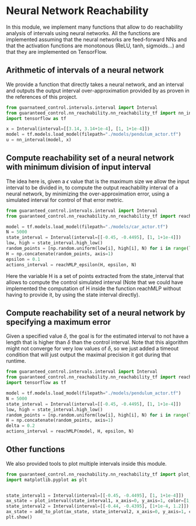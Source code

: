 # Neural Network Reachability

In this module, we implement many functions that allow to do reachability analysis of intervals using neural networks. All the functions are implemented assuming that the neural networks are feed-forward NNs and that the activation functions are monotonous (ReLU, tanh, sigmoids...) and that they are implemented on TensorFlow.

## Arithmetic of intervals of a neural network

We provide a function that directly takes a neural network, and an interval and outputs the output interval over-approximation provided by as proven in the references of this project.

```python
from guarnateed_control.intervals.interval import Interval
from guaranteed_control.nn_reachability.nn_reachability_tf import nn_interval
import tensorflow as tf

x = Interval(interval=[[3.14, 3.14+1e-4], [1, 1+1e-4]])
model = tf.models.load_model(filepath="./models/pendulum_actor.tf")
u = nn_interval(model, x)
```

## Compute reachability set of a neural network with minimum division of input interval

The idea here is, given a $\epsilon$ value that is the maximum size we allow the input interval to be divided in, to compute the output reachability interval of a neural network, by minimizing the over-approximation error, using a simulated interval for control of that error metric.

```python
from guaranteed_control.intervals.interval import Interval
from guaranteed_control.nn_reachability.nn_reachability_tf import reachMLP_epsilon

model = tf.models.load_model(filepath="./models/car_actor.tf")
N = 5000
state_interval = Interval(interval=[[-0.45, -0.4495], [1, 1+1e-4]])
low, high = state_interval.high_low()
random_points = [np.random.uniform(low[i], high[i], N) for i in range(len(high))]
H = np.concatenate(random_points, axis=1)
epsilon = 0.1
actions_interval = reachMLP_epsilon(H, epsilon, N)
```

Here the variable H is a set of points extracted from the state_interval that allows to compute the control simulated interval (Note that we could have implemented the computation of H inside the function reachMLP without having to provide it, by using the state interval directly).

## Compute reachability set of a neural network by specifying a maximum error

Given a specified value $\delta$, the goal is for the estimated interval to not have a length that is higher than $\delta$ than the control interval. Note that this algorithm might not converge for very low values of $\delta$, so we just added a timeout condition that will just output the maximal precision it got during that runtime.

```python
from guaranteed_control.intervals.interval import Interval
from guaranteed_control.nn_reachability.nn_reachability_tf import reachMLP
import tensorflow as tf

model = tf.models.load_model(filepath="./models/pendulum_actor.tf")
N = 5000
state_interval = Interval(interval=[[-0.45, -0.4495], [1, 1+1e-4]])
low, high = state_interval.high_low()
random_points = [np.random.uniform(low[i], high[i], N) for i in range(len(high))]
H = np.concatenate(random_points, axis=1)
delta = 0.2
actions_interval = reachMLP(model, H, epsilon, N)
```

## Other functions

We also provided tools to plot multiple intervals inside this module.

```python
from guaranteed_control.nn_reachability.nn_reachability_tf import plot_interval, add_to_plot
import matplotlib.pyplot as plt


state_interval1 = Interval(interval=[[-0.45, -0.4495], [1, 1+1e-4]])
ax_state = plot_interval(state_interval1, x_axis=0, y_axis=1, color=[1, 0, 0])
state_interval2 = Interval(interval=[[-0.44, -0.4395], [1+1e-4, 1.2]])
ax_state = add_to_plot(ax_state, state_interval2, x_axis=0, y_axis=1, color=[0, 0, 1])
plt.show()
```
